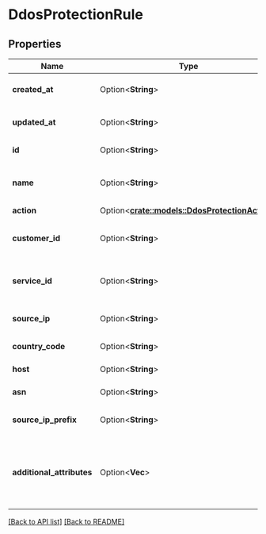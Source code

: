 # DdosProtectionRule

## Properties

Name | Type | Description | Notes
------------ | ------------- | ------------- | -------------
**created_at** | Option<**String**> | Date and time in ISO 8601 format. | [readonly]
**updated_at** | Option<**String**> | Date and time in ISO 8601 format. | [readonly]
**id** | Option<**String**> | Unique ID of the rule. | 
**name** | Option<**String**> | A human-readable name for the rule. | 
**action** | Option<[**crate::models::DdosProtectionAction**](DdosProtectionAction.md)> |  | 
**customer_id** | Option<**String**> | Alphanumeric string identifying the customer. | 
**service_id** | Option<**String**> | Alphanumeric string identifying the service. | 
**source_ip** | Option<**String**> | Source IP address attribute. | 
**country_code** | Option<**String**> | Country code attribute. | 
**host** | Option<**String**> | Host attribute. | 
**asn** | Option<**String**> | ASN attribute. | 
**source_ip_prefix** | Option<**String**> | Source IP prefix attribute. | 
**additional_attributes** | Option<**Vec<String>**> | Attribute category for additional, unlisted attributes used in a rule. | 

[[Back to API list]](../README.md#documentation-for-api-endpoints) [[Back to README]](../README.md)


